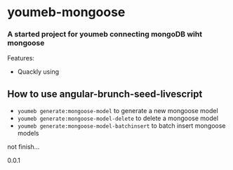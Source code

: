 # youmeb-mongoose
### A started project for youmeb connecting mongoDB wiht mongoose

Features:
* Quackly using

## How to use angular-brunch-seed-livescript	

* `youmeb generate:mongoose-model` to generate a new mongoose model
* `youmeb generate:mongoose-model-delete` to delete a mongoose model
* `youmeb generate:mongoose-model-batchinsert` to batch insert mongoose models

not finish...

0.0.1




